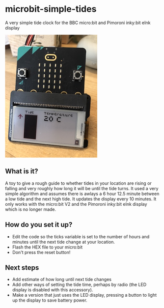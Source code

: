 # microbit-simple-tides
A very simple tide clock for the BBC micro:bit and Pimoroni inky:bit eInk display

![a BBC micro:bit and a Pimoroni inky:bit accessory showing a bar chart, arrow to show rising or falling tide and the temperature](images/micro-bit-tides-small.JPG)

## What is it?
A toy to give a rough guide to whether tides in your location are rising or falling and very roughly how long it will be until the tide turns. It used a very simple algorithm and assumes there is awlays a 6 hour 12.5 minute between a low tide and the next high tide. It updates the display every 10 minutes.
It only works with the micro:bit V2 and the Pimoroni inky:bit eInk display which is no longer made.

## How do you set it up?
- Edit the code so the ticks variable is set to the number of hours and minutes until the next tide change at your location.
- Flash the HEX file to your micro:bit
- Don't press the reset button!

## Next steps
- Add estimate of how long until next tide changes
- Add other ways of setting the tide time, perhaps by radio (the LED display is disabled with this accessory).
- Make a version that just uses the LED display, pressing a button to light up the display to save battery power.

